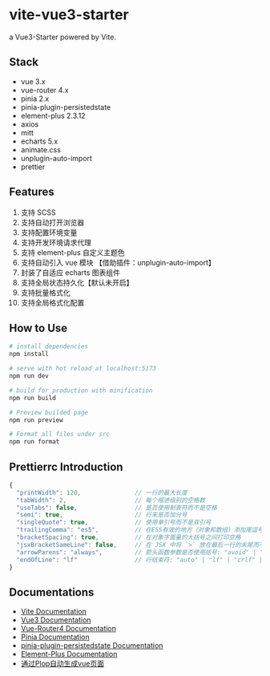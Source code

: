 # vite-vue3-starter

a Vue3-Starter powered by Vite.

## Stack

- vue 3.x
- vue-router 4.x
- pinia 2.x
- pinia-plugin-persistedstate
- element-plus 2.3.12
- axios
- mitt
- echarts 5.x
- animate.css
- unplugin-auto-import
- prettier

## Features

1. 支持 SCSS
2. 支持自动打开浏览器
3. 支持配置环境变量
4. 支持开发环境请求代理
5. 支持 element-plus 自定义主题色
6. 支持自动引入 vue 模块 【借助插件：unplugin-auto-import】
7. 封装了自适应 echarts 图表组件
8. 支持全局状态持久化【默认未开启】
9. 支持批量格式化
10. 支持全局格式化配置

## How to Use

```sh
# install dependencies
npm install

# serve with hot reload at localhost:5173
npm run dev

# build for production with minification
npm run build

# Preview builded page
npm run preview

# Format all files under src
npm run format
```

## Prettierrc Introduction

```js
{
  "printWidth": 120,               // 一行的最大长度
  "tabWidth": 2,                   // 每个缩进级别的空格数
  "useTabs": false,                // 是否使用制表符而不是空格
  "semi": true,                    // 行末是否加分号
  "singleQuote": true,             // 使用单引号而不是双引号
  "trailingComma": "es5",          // 在ES5有效的地方（对象和数组）添加尾逗号: "none" | "es5" | "all"
  "bracketSpacing": true,          // 在对象字面量的大括号之间打印空格
  "jsxBracketSameLine": false,     // 在 JSX 中将 `>` 放在最后一行的末尾而不是单独放在下一行
  "arrowParens": "always",         // 箭头函数参数是否使用括号: "avoid" | "always"
  "endOfLine": "lf"                // 行结束符: "auto" | "lf" | "crlf" | "cr"
}
```

## Documentations

- [Vite Documentation](https://vitejs.dev/guide/)
- [Vue3 Documentation](https://v3.vuejs.org/)
- [Vue-Router4 Documentation](https://next.router.vuejs.org/guide/)
- [Pinia Documentation](https://pinia.vuejs.org/zh/introduction.html)
- [pinia-plugin-persistedstate Documentation](https://prazdevs.github.io/pinia-plugin-persistedstate/zh/guide/)
- [Element-Plus Documentation](https://element-plus.org/#/zh-CN/component/installation)
- [通过Plop自动生成vue页面](https://juejin.cn/post/6997401682615205919)
